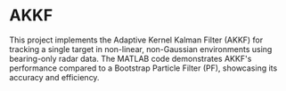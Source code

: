 # AKKF
This project implements the Adaptive Kernel Kalman Filter (AKKF) for tracking a single target in non-linear, non-Gaussian environments using bearing-only radar data. The MATLAB code demonstrates AKKF's performance compared to a Bootstrap Particle Filter (PF), showcasing its accuracy and efficiency. 
